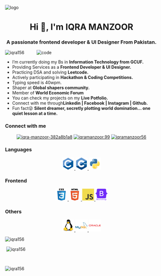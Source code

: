 ![logo](https://github.com/iqra156/iqra6915/blob/main/Tech%20photo.png)
<h1 align="center">Hi 👋, I'm IQRA MANZOOR</h1>
<h3 align="center">A passionate frontend developer & UI Designer From Pakistan.</h3>
<img align="right" alt="code" width="400" src="https://github.com/user-attachments/assets/68afafbe-edcb-4432-bc55-dd62afb85859" />

<p align="left"> <img src="https://komarev.com/ghpvc/?username=iqra156&label=Profile%20views&color=0e75b6&style=flat" alt="iqra156" /> </p>

-  I’m currently doing my Bs in **Information Technology from GCUF.**
-  Providing Services as a **Frontend Developer & UI Designer.**
-  Practicing DSA and solving **Leetcode.**
-  Actively participating in **Hackathon & Coding Competitions.**
-  Typing speed is 40wpm.
-  Shaper at **Global shapers community.**
-  Member of  **World Economic Forum**
-  You can check my projects on my **Live Potfolio.**
-  Connect with me through**Linkedin | Facebook | Instagram | Github.**
-  Fun fact😜 **Silent dreamer, secretly plotting world domination… one quiet lesson at a time.**
  

<h3 align="left">Connect with me</h3>
<p align="center">
<a href="https://linkedin.com/in/iqra-manzoor-382a8b1a8" target="blank"><img align="center" src="https://raw.githubusercontent.com/rahuldkjain/github-profile-readme-generator/master/src/images/icons/Social/linked-in-alt.svg" alt="iqra-manzoor-382a8b1a8" height="30" width="40" /></a>
<a href="https://instagram.com/iqramanzoor.99" target="blank"><img align="center" src="https://raw.githubusercontent.com/rahuldkjain/github-profile-readme-generator/master/src/images/icons/Social/instagram.svg" alt="iqramanzoor.99" height="30" width="40" /></a>
<a href="https://www.leetcode.com/iqramanzoor56" target="blank"><img align="center" src="https://raw.githubusercontent.com/rahuldkjain/github-profile-readme-generator/master/src/images/icons/Social/leet-code.svg" alt="iqramanzoor56" height="30" width="40" /></a>
</p>



<h3 align="left">Languages</h3>
<p align="center">
<a href="https://www.cprogramming.com/" target="_blank" rel="noreferrer"> <img src="https://raw.githubusercontent.com/devicons/devicon/master/icons/c/c-original.svg" alt="c" width="40" height="40"/> </a><a href="https://www.w3schools.com/cpp/" target="_blank" rel="noreferrer"> <img src="https://raw.githubusercontent.com/devicons/devicon/master/icons/cplusplus/cplusplus-original.svg" alt="cplusplus" width="40" height="40"/> </a><a href="https://www.python.org" target="_blank" rel="noreferrer"> <img src="https://raw.githubusercontent.com/devicons/devicon/master/icons/python/python-original.svg" alt="python" width="40" height="40"/> </a> </p>

<h3 align="left">Frontend</h3>
<p align="center"><a href="https://www.w3schools.com/css/" target="_blank" rel="noreferrer"> <img src="https://raw.githubusercontent.com/devicons/devicon/master/icons/css3/css3-original-wordmark.svg" alt="css3" width="40" height="40"/> </a><a href="https://www.w3.org/html/" target="_blank" rel="noreferrer"> <img src="https://raw.githubusercontent.com/devicons/devicon/master/icons/html5/html5-original-wordmark.svg" alt="html5" width="40" height="40"/> </a>
<a href="https://developer.mozilla.org/en-US/docs/Web/JavaScript" target="_blank" rel="noreferrer"> <img src="https://raw.githubusercontent.com/devicons/devicon/master/icons/javascript/javascript-original.svg" alt="javascript" width="40" height="40"/> </a><a href="https://getbootstrap.com" target="_blank" rel="noreferrer"> <img src="https://raw.githubusercontent.com/devicons/devicon/master/icons/bootstrap/bootstrap-plain-wordmark.svg" alt="bootstrap" width="40" height="40"/> </a></p>



<h3 align="left">Others</h3><p align="center">
<a href="https://www.linux.org/" target="_blank" rel="noreferrer"> <img src="https://raw.githubusercontent.com/devicons/devicon/master/icons/linux/linux-original.svg" alt="linux" width="40" height="40"/> </a> <a href="https://www.mysql.com/" target="_blank" rel="noreferrer"> <img src="https://raw.githubusercontent.com/devicons/devicon/master/icons/mysql/mysql-original-wordmark.svg" alt="mysql" width="40" height="40"/> </a>
<a href="https://www.oracle.com/" target="_blank" rel="noreferrer"> <img src="https://raw.githubusercontent.com/devicons/devicon/master/icons/oracle/oracle-original.svg" alt="oracle" width="40" height="40"/> </a> </p>

<p><img align="left" src="https://github-readme-stats.vercel.app/api/top-langs?username=iqra156&show_icons=true&locale=en&layout=compact" alt="iqra156" /></p><br>
<p>&nbsp;<img align="center" src="https://github-readme-stats.vercel.app/api?username=iqra156&show_icons=true&locale=en" alt="iqra156" /></p><br>

<p><img align="center" src="https://github-readme-streak-stats.herokuapp.com/?user=iqra156&" alt="iqra156" /></p>
